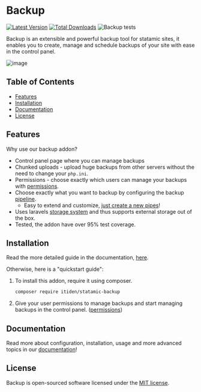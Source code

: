 # Backup

[![Latest Version](https://img.shields.io/github/release/itiden/statamic-backup.svg)](https://github.com/itiden/statamic-backup/releases)
[![Total Downloads](https://img.shields.io/packagist/dt/itiden/statamic-backup.svg)](https://packagist.org/packages/itiden/statamic-backup)
![Backup tests](https://github.com/itiden/statamic-backup/workflows/Test/badge.svg)

Backup is an extensible and powerful backup tool for statamic sites, it enables you to create, manage and schedule backups of your site with ease in the control panel.

![image](https://github.com/user-attachments/assets/3dfe3930-8997-4e73-a270-342585c75fee)

## Table of Contents

- [Features](#features)
- [Installation](#installation)
- [Documentation](#documentation)
- [License](#license)

## Features

Why use our backup addon?

- Control panel page where you can manage backups
- Chunked uploads - upload huge backups from other servers without the need to change your `php.ini`.
- Permissions - choose exactly which users can manage your backups with [permissions](https://statamic.dev/users#permissions).
- Choose exactly what you want to backup by configuring the backup [pipeline](docs/pipeline.md).
  - Easy to extend and customize, [just create a new pipes](docs/pipeline.md#creating-a-new-backup-pipe)!
- Uses laravels [storage system](https://laravel.com/docs/11.x/filesystem) and thus supports external storage out of the box.
- Tested, the addon have over 95% test coverage.

## Installation

Read the more detailed guide in the documentation, [here](https://itiden.github.io/statamic-backup/getting-started.html).

Otherwise, here is a "quickstart guide":

1. To install this addon, require it using composer.

   ```bash
   composer require itiden/statamic-backup
   ```

2. Give your user permissions to manage backups and start managing backups in the control panel. ([permissions](https://itiden.github.io/statamic-backup/getting-started.html#permissions))

## Documentation

Read more about configuration, installation, usage and more advanced topics in our [documentation](https://itiden.github.io/statamic-backup/)!

## License

Backup is open-sourced software licensed under the [MIT license](LICENSE.md).
